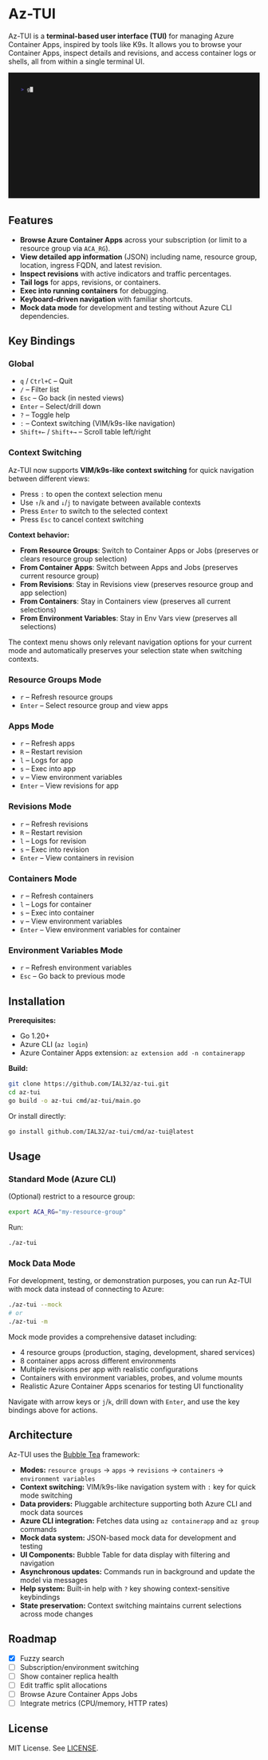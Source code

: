 # Az-TUI

Az-TUI is a **terminal-based user interface (TUI)** for managing Azure Container Apps, inspired by tools like K9s. It allows you to browse your Container Apps, inspect details and revisions, and access container logs or shells, all from within a single terminal UI.

![Demo](demo.gif)

## Features

- **Browse Azure Container Apps** across your subscription (or limit to a resource group via `ACA_RG`).
- **View detailed app information** (JSON) including name, resource group, location, ingress FQDN, and latest revision.
- **Inspect revisions** with active indicators and traffic percentages.
- **Tail logs** for apps, revisions, or containers.
- **Exec into running containers** for debugging.
- **Keyboard-driven navigation** with familiar shortcuts.
- **Mock data mode** for development and testing without Azure CLI dependencies.

## Key Bindings

### Global

- `q` / `Ctrl+C` – Quit
- `/` – Filter list
- `Esc` – Go back (in nested views)
- `Enter` – Select/drill down
- `?` – Toggle help
- `:` – Context switching (VIM/k9s-like navigation)
- `Shift+←` / `Shift+→` – Scroll table left/right

### Context Switching

Az-TUI now supports **VIM/k9s-like context switching** for quick navigation between different views:

- Press `:` to open the context selection menu
- Use `↑`/`k` and `↓`/`j` to navigate between available contexts
- Press `Enter` to switch to the selected context
- Press `Esc` to cancel context switching

**Context behavior:**
- **From Resource Groups**: Switch to Container Apps or Jobs (preserves or clears resource group selection)
- **From Container Apps**: Switch between Apps and Jobs (preserves current resource group)
- **From Revisions**: Stay in Revisions view (preserves resource group and app selection)
- **From Containers**: Stay in Containers view (preserves all current selections)
- **From Environment Variables**: Stay in Env Vars view (preserves all selections)

The context menu shows only relevant navigation options for your current mode and automatically preserves your selection state when switching contexts.

### Resource Groups Mode

- `r` – Refresh resource groups
- `Enter` – Select resource group and view apps

### Apps Mode

- `r` – Refresh apps
- `R` – Restart revision
- `l` – Logs for app
- `s` – Exec into app
- `v` – View environment variables
- `Enter` – View revisions for app

### Revisions Mode

- `r` – Refresh revisions
- `R` – Restart revision
- `l` – Logs for revision
- `s` – Exec into revision
- `Enter` – View containers in revision

### Containers Mode

- `r` – Refresh containers
- `l` – Logs for container
- `s` – Exec into container
- `v` – View environment variables
- `Enter` – View environment variables for container

### Environment Variables Mode

- `r` – Refresh environment variables
- `Esc` – Go back to previous mode

## Installation

**Prerequisites:**

- Go 1.20+
- Azure CLI (`az login`)
- Azure Container Apps extension: `az extension add -n containerapp`

**Build:**

```bash
git clone https://github.com/IAL32/az-tui.git
cd az-tui
go build -o az-tui cmd/az-tui/main.go
```

Or install directly:

```bash
go install github.com/IAL32/az-tui/cmd/az-tui@latest
```

## Usage

### Standard Mode (Azure CLI)

(Optional) restrict to a resource group:

```bash
export ACA_RG="my-resource-group"
```

Run:

```bash
./az-tui
```

### Mock Data Mode

For development, testing, or demonstration purposes, you can run Az-TUI with mock data instead of connecting to Azure:

```bash
./az-tui --mock
# or
./az-tui -m
```

Mock mode provides a comprehensive dataset including:
- 4 resource groups (production, staging, development, shared services)
- 8 container apps across different environments
- Multiple revisions per app with realistic configurations
- Containers with environment variables, probes, and volume mounts
- Realistic Azure Container Apps scenarios for testing UI functionality

Navigate with arrow keys or `j`/`k`, drill down with `Enter`, and use the key bindings above for actions.

## Architecture

Az-TUI uses the [Bubble Tea](https://github.com/charmbracelet/bubbletea) framework:

- **Modes:** `resource groups` → `apps` → `revisions` → `containers` → `environment variables`
- **Context switching:** VIM/k9s-like navigation system with `:` key for quick mode switching
- **Data providers:** Pluggable architecture supporting both Azure CLI and mock data sources
- **Azure CLI integration:** Fetches data using `az containerapp` and `az group` commands
- **Mock data system:** JSON-based mock data for development and testing
- **UI Components:** Bubble Table for data display with filtering and navigation
- **Asynchronous updates:** Commands run in background and update the model via messages
- **Help system:** Built-in help with `?` key showing context-sensitive keybindings
- **State preservation:** Context switching maintains current selections across mode changes

## Roadmap

- [x] Fuzzy search
- [ ] Subscription/environment switching
- [ ] Show container replica health
- [ ] Edit traffic split allocations
- [ ] Browse Azure Container Apps Jobs
- [ ] Integrate metrics (CPU/memory, HTTP rates)

## License

MIT License. See [LICENSE](./LICENSE).
